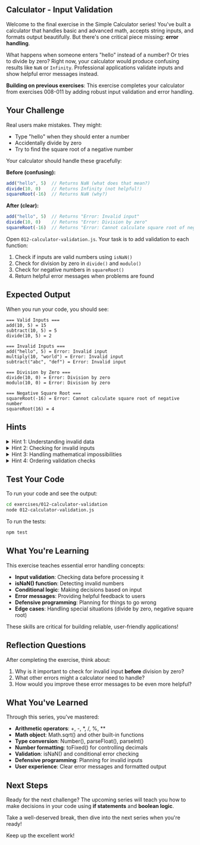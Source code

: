 ## Calculator - Input Validation

Welcome to the final exercise in the Simple Calculator series! You've built a calculator that handles basic and advanced math, accepts string inputs, and formats output beautifully. But there's one critical piece missing: **error handling**.

What happens when someone enters "hello" instead of a number? Or tries to divide by zero? Right now, your calculator would produce confusing results like `NaN` or `Infinity`. Professional applications validate inputs and show helpful error messages instead.

**Building on previous exercises**: This exercise completes your calculator from exercises 008-011 by adding robust input validation and error handling.

## Your Challenge

Real users make mistakes. They might:
- Type "hello" when they should enter a number
- Accidentally divide by zero
- Try to find the square root of a negative number

Your calculator should handle these gracefully:

**Before (confusing):**
```javascript
add("hello", 5)  // Returns NaN (what does that mean?)
divide(10, 0)    // Returns Infinity (not helpful!)
squareRoot(-16)  // Returns NaN (why?)
```

**After (clear):**
```javascript
add("hello", 5)  // Returns "Error: Invalid input"
divide(10, 0)    // Returns "Error: Division by zero"
squareRoot(-16)  // Returns "Error: Cannot calculate square root of negative number"
```

Open `012-calculator-validation.js`. Your task is to add validation to each function:

1. Check if inputs are valid numbers using `isNaN()`
2. Check for division by zero in `divide()` and `modulo()`
3. Check for negative numbers in `squareRoot()`
4. Return helpful error messages when problems are found

## Expected Output

When you run your code, you should see:
```
=== Valid Inputs ===
add(10, 5) = 15
subtract(10, 5) = 5
divide(10, 5) = 2

=== Invalid Inputs ===
add("hello", 5) = Error: Invalid input
multiply(10, "world") = Error: Invalid input
subtract("abc", "def") = Error: Invalid input

=== Division by Zero ===
divide(10, 0) = Error: Division by zero
modulo(10, 0) = Error: Division by zero

=== Negative Square Root ===
squareRoot(-16) = Error: Cannot calculate square root of negative number
squareRoot(16) = 4
```

## Hints

<details>
<summary>Hint 1: Understanding invalid data</summary>

When conversions fail, JavaScript produces a special value indicating "this isn't a valid number." Think about:
- What happens when you try to convert "hello" to a number?
- How can you detect when a conversion has failed?
- What special value represents calculation failure in JavaScript?

Detecting invalid data is the first step in defensive programming.
</details>

<details>
<summary>Hint 2: Checking for invalid inputs</summary>

Before performing calculations, you need to verify inputs are usable. Consider:
- How do you check if a converted value is actually a valid number?
- What should your function return when it receives invalid input?
- Does JavaScript provide a built-in way to test for invalid numeric values?

Validation creates a safety checkpoint before proceeding with operations.
</details>

<details>
<summary>Hint 3: Handling mathematical impossibilities</summary>

Some operations have special restrictions beyond just being numbers. Think about:
- What happens mathematically when you divide by zero?
- Can you calculate the square root of a negative number (in basic math)?
- How should your functions respond when asked to do impossible operations?

Different functions may need different validation checks based on their mathematical constraints.
</details>

<details>
<summary>Hint 4: Ordering validation checks</summary>

When multiple things can go wrong, order matters. Consider:
- Should you check if something is a number before checking if it's zero?
- What's the most fundamental requirement that should be checked first?
- How do you structure multiple validation conditions?

Always validate the most basic requirements first before checking specific constraints.
</details>

## Test Your Code

To run your code and see the output:
```bash
cd exercises/012-calculator-validation
node 012-calculator-validation.js
```

To run the tests:
```bash
npm test
```

## What You're Learning

This exercise teaches essential error handling concepts:

- **Input validation**: Checking data before processing it
- **isNaN() function**: Detecting invalid numbers
- **Conditional logic**: Making decisions based on input
- **Error messages**: Providing helpful feedback to users
- **Defensive programming**: Planning for things to go wrong
- **Edge cases**: Handling special situations (divide by zero, negative square root)

These skills are critical for building reliable, user-friendly applications!

## Reflection Questions

After completing the exercise, think about:
1. Why is it important to check for invalid input **before** division by zero?
2. What other errors might a calculator need to handle?
3. How would you improve these error messages to be even more helpful?

## What You've Learned

Through this series, you've mastered:

- **Arithmetic operators**: +, -, *, /, %, **
- **Math object**: Math.sqrt() and other built-in functions
- **Type conversion**: Number(), parseFloat(), parseInt()
- **Number formatting**: toFixed() for controlling decimals
- **Validation**: isNaN() and conditional error checking
- **Defensive programming**: Planning for invalid inputs
- **User experience**: Clear error messages and formatted output

## Next Steps

Ready for the next challenge? The upcoming series will teach you how to make decisions in your code using **if statements** and **boolean logic**.

Take a well-deserved break, then dive into the next series when you're ready!

Keep up the excellent work!

